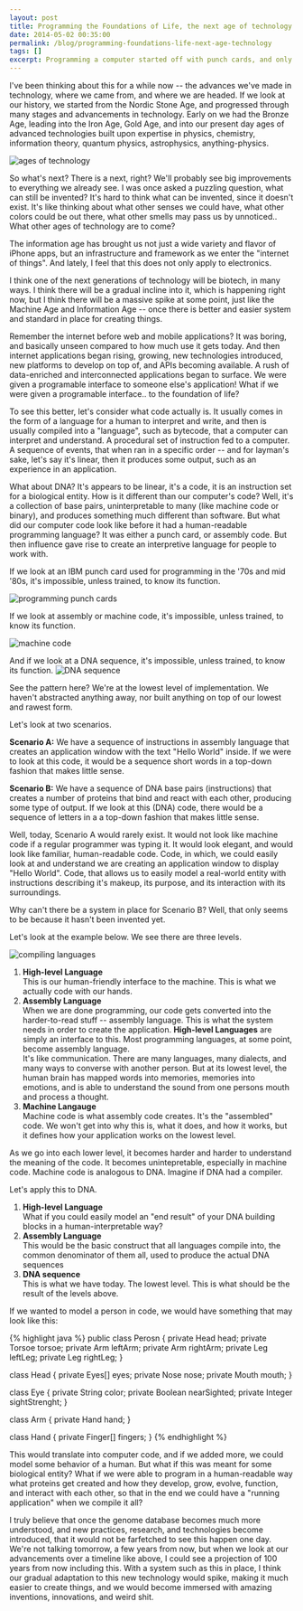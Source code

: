 ```yaml
---
layout: post
title: Programming the Foundations of Life, the next age of technology
date: 2014-05-02 00:35:00
permalink: /blog/programming-foundations-life-next-age-technology
tags: []
excerpt: Programming a computer started off with punch cards, and only later did we create programming languages to write in. One day, I believe, we'll have a programming language for biotech. We're at the binary stage (DNA), but maybe one day we'll be at the high level language stage.
---
```


I've been thinking about this for a while now -- the advances we've made in technology, where we came from, and where we are headed. If we look at our history, we started from the Nordic Stone Age, and progressed through many stages and advancements in technology. Early on we had the Bronze Age, leading into the Iron Age, Gold Age, and into our present day ages of advanced technologies built upon expertise in physics, chemistry, information theory, quantum physics, astrophysics, anything-physics.


<img alt="ages of technology" src="/dist/images/blog/programming-foundations-life-next-age-technology/ages-of-technology.jpg" />

So what's next? There is a next, right? We'll probably see big improvements to everything we already see. I was once asked a puzzling question, what can still be invented? It's hard to think what can be invented, since it doesn't exist. It's like thinking about what other senses we could have, what other colors could be out there, what other smells may pass us by unnoticed.. What other ages of technology are to come?


The information age has brought us not just a wide variety and flavor of iPhone apps, but an infrastructure and framework as we enter the "internet of things". And lately, I feel that this does not only apply to electronics.

I think one of the next generations of technology will be biotech, in many ways. I think there will be a gradual incline into it, which is happening right now, but I think there will be a massive spike at some point, just like the Machine Age and Information Age -- once there is better and easier system and standard in place for creating things.

Remember the internet before web and mobile applications? It was boring, and basically unseen compared to how much use it gets today. And then internet applications began rising, growing, new technologies introduced, new platforms to develop on top of, and APIs becoming available. A rush of data-enriched and interconnected applications began to surface. We were given a programable interface to someone else's application! What if we were given a programable interface.. to the foundation of life?

To see this better, let's consider what code actually is. It usually comes in the form of a language for a human to interpret and write, and then is usually compiled into a "language", such as bytecode, that a computer can interpret and understand. A procedural set of instruction fed to a computer. A sequence of events, that when ran in a specific order -- and for layman's sake, let's say it's linear, then it produces some output, such as an experience in an application.

What about DNA? It's appears to be linear, it's a code, it is an instruction set for a biological entity. How is it different than our computer's code? Well, it's a collection of base pairs, uninterpretable to many (like machine code or binary), and produces something much different than software. But what did our computer code look like before it had a human-readable programming language? It was either a punch card, or assembly code. But then influence gave rise to create an interpretive language for people to work with.

If we look at an IBM punch card used for programming in the '70s and mid '80s, it's impossible, unless trained, to know its function.

<img alt="programming punch cards" src="/dist/images/blog/programming-foundations-life-next-age-technology/punchcard.jpg" />

If we look at assembly or machine code, it's impossible, unless trained, to know its function.

<img alt="machine code" src="/dist/images/blog/programming-foundations-life-next-age-technology/machine-code.gif" />

And if we look at a DNA sequence, it's impossible, unless trained, to know its function.
<img alt="DNA sequence" src="/dist/images/blog/programming-foundations-life-next-age-technology/dna.gif" />

See the pattern here? We're at the lowest level of implementation. We haven't abstracted anything away, nor built anything on top of our lowest and rawest form.

Let's look at two scenarios.

**Scenario A:** We have a sequence of instructions in assembly language that creates an application window with the text "Hello World" inside. If we were to look at this code, it would be a sequence short words in a top-down fashion that makes little sense.

**Scenario B:** We have a sequence of DNA base pairs (instructions) that creates a number of proteins that bind and react with each other, producing some type of output. If we look at this (DNA) code, there would be a sequence of letters in a a top-down fashion that makes little sense.

Well, today, Scenario A would rarely exist. It would not look like machine code if a regular programmer was typing it. It would look elegant, and would look like familiar, human-readable code. Code, in which, we could easily look at and understand we are creating an application window to display "Hello World". Code, that allows us to easily model a real-world entity with instructions describing it's makeup, its purpose, and its interaction with its surroundings.

Why can't there be a system in place for Scenario B? Well, that only seems to be because it hasn't been invented yet.

Let's look at the example below. We see there are three levels.

<img alt="compiling languages" src="/dist/images/blog/programming-foundations-life-next-age-technology/compiling.gif" />

1. **High-level Language**<br />This is our human-friendly interface to the machine. This is what we actually code with our hands.
2. **Assembly Language**<br />When we are done programming, our code gets converted into the harder-to-read stuff -- assembly language. This is what the system needs in order to create the application. **High-level Languages** are simply an interface to this. Most programming languages, at some point, become assembly language.<br />It's like communication. There are many languages, many dialects, and many ways to converse with another person. But at its lowest level, the human brain has mapped words into memories, memories into emotions, and is able to understand the sound from one persons mouth and process a thought.
3. **Machine Langauge**<br/>Machine code is what assembly code creates. It's the "assembled" code. We won't get into why this is, what it does, and how it works, but it defines how your application works on the lowest level.

As we go into each lower level, it becomes harder and harder to understand the meaning of the code. It becomes unintepretable, especially in machine code. Machine code is analogous to DNA. Imagine if DNA had a compiler.

Let's apply this to DNA.

1. **High-level Language**<br />What if you could easily model an "end result" of your DNA building blocks in a human-interpretable way?
2. **Assembly Language**<br />This would be the basic construct that all languages compile into, the common denominator of them all, used to produce the actual DNA sequences
3. **DNA sequence**<br />This is what we have today. The lowest level. This is what should be the result of the levels above.

If we wanted to model a person in code, we would have something that may look like this:

{% highlight java %}
public class Perosn {
  private Head head;
  private Torsoe torsoe;
  private Arm leftArm;
  private Arm rightArm;
  private Leg leftLeg;
  private Leg rightLeg;
}

class Head
{
  private Eyes[] eyes;
  private Nose nose;
  private Mouth mouth;
}

class Eye
{
  private String color;
  private Boolean nearSighted;
  private Integer sightStrenght;
}

class Arm
{
  private Hand hand;
}

class Hand
{
  private Finger[] fingers;
}
{% endhighlight %}

This would translate into computer code, and if we added more, we could model some behavior of a human. But what if this was meant for some biological entity? What if we were able to program in a human-readable way what proteins get created and how they develop, grow, evolve, function, and interact with each other, so that in the end we could have a "running application" when we compile it all?

I truly believe that once the genome database becomes much more understood, and new practices, research, and technologies become introduced, that it would not be farfetched to see this happen one day. We're not talking tomorrow, a few years from now, but when we look at our advancements over a timeline like above, I could see a projection of 100 years from now including this. With a system such as this in place, I think our gradual adaptation to this new technology would spike, making it much easier to create things, and we would become immersed with amazing inventions, innovations, and weird shit.

